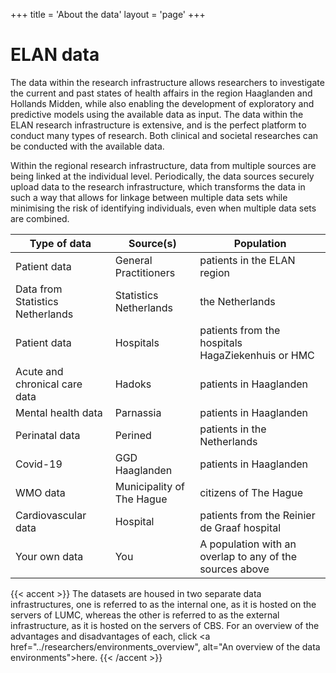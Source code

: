 +++
title = 'About the data'
layout = 'page'
+++

# ELAN data
The data within the research infrastructure allows researchers to investigate the current and past states of health affairs in the region Haaglanden and Hollands Midden, while also enabling the development of exploratory and predictive models using the available data as input. The data within the ELAN research infrastructure is extensive, and is the perfect platform to conduct many types of research. Both clinical and societal researches can be conducted with the available data.

Within the regional research infrastructure, data from multiple sources are being linked at the individual level. Periodically, the data sources securely upload data to the research infrastructure, which transforms the data in such a way that allows for linkage between multiple data sets while minimising the risk of identifying individuals, even when multiple data sets are combined.

| Type of data | Source(s) | Population |
|--------------|-----------|-----------|
| Patient data | General Practitioners | patients in the ELAN region |
| Data from Statistics Netherlands | Statistics Netherlands | the Netherlands |
| Patient data | Hospitals | patients from the hospitals HagaZiekenhuis or HMC |
| Acute and chronical care data | Hadoks | patients in Haaglanden | 
| Mental health data | Parnassia | patients in Haaglanden |
| Perinatal data | Perined | patients in the Netherlands |
| Covid-19 | GGD Haaglanden | patients in Haaglanden |
| WMO data  | Municipality of The Hague | citizens of The Hague |
| Cardiovascular data | Hospital | patients from the Reinier de Graaf hospital |
| Your own data | You | A population with an overlap to any of the sources above |

{{< accent >}}
The datasets are housed in two separate data infrastructures, one is referred to as the internal one, as it is hosted on the servers of LUMC, whereas the other is referred to as the external infrastructure, as it is hosted on the servers of CBS. For an overview of the advantages and disadvantages of each, click <a href="../researchers/environments_overview", alt="An overview of the data environments">here</a>.
{{< /accent >}}